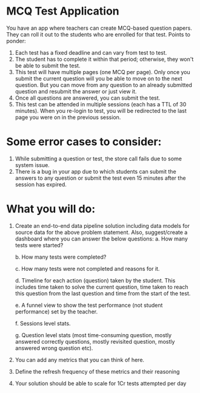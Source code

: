 # MCQ Test Application
You have an app where teachers can create MCQ-based question papers. They can roll it out to the students who are enrolled for that test.
Points to ponder:
1) Each test has a fixed deadline and can vary from test to test.
2) The student has to complete it within that period; otherwise, they won't be able to
submit the test.
3) This test will have multiple pages (one MCQ per page). Only once you submit the
current question will you be able to move on to the next question. But you can move from any question to an already submitted question and resubmit the answer or just view it.
4) Once all questions are answered, you can submit the test.
5) This test can be attended in multiple sessions (each has a TTL of 30 minutes). When
you re-login to test, you will be redirected to the last page you were on in the previous session.


#  Some error cases to consider:
1) While submitting a question or test, the store call fails due to some system issue.
2) There is a bug in your app due to which students can submit the answers to any
question or submit the test even 15 minutes after the session has expired.

#  What you will do:
1) Create an end-to-end data pipeline solution including data models for source data for the above problem statement. Also, suggest/create a dashboard where you can answer the below questions:
   a. How many tests were started?
   
   b. How many tests were completed?
   
   c. How many tests were not completed and reasons for it.
   
   d. Timeline for each action (question) taken by the student. This includes time taken to solve the current question, time taken to reach this question from the last question          and time from the start of the test.
   
   e. A funnel view to show the test performance (not student performance) set by the teacher.
   
   f. Sessions level stats.
   
   g. Question level stats (most time-consuming question, mostly answered correctly
      questions, mostly revisited question, mostly answered wrong question etc).
   
3) You can add any metrics that you can think of here.
4) Define the refresh frequency of these metrics and their reasoning
5) Your solution should be able to scale for 1Cr tests attempted per day
